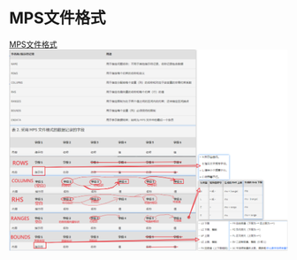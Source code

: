 # MPS文件格式
[MPS文件格式](https://www.ibm.com/docs/zh/icos/20.1.0?topic=cplex-mps-file-format-industry-standard)
![](images_attachments/5218347130752.png)